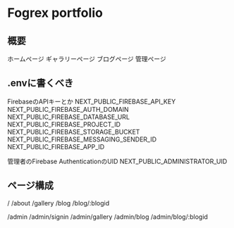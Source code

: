 # Fogrex portfolio
## 概要
ホームページ
ギャラリーページ
ブログページ
管理ページ

## .envに書くべき
FirebaseのAPIキーとか
NEXT_PUBLIC_FIREBASE_API_KEY
NEXT_PUBLIC_FIREBASE_AUTH_DOMAIN
NEXT_PUBLIC_FIREBASE_DATABASE_URL
NEXT_PUBLIC_FIREBASE_PROJECT_ID
NEXT_PUBLIC_FIREBASE_STORAGE_BUCKET
NEXT_PUBLIC_FIREBASE_MESSAGING_SENDER_ID
NEXT_PUBLIC_FIREBASE_APP_ID

管理者のFirebase AuthenticationのUID
NEXT_PUBLIC_ADMINISTRATOR_UID

## ページ構成
/
/about
/gallery
/blog
/blog/:blogid

/admin
/admin/signin
/admin/gallery
/admin/blog
/admin/blog/:blogid

